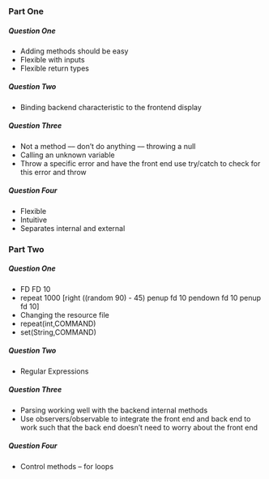 ### Part One

##### Question One

* Adding methods should be easy
* Flexible with inputs
* Flexible return types

##### Question Two

* Binding backend characteristic to the frontend display

##### Question Three

* Not a method –– don’t do anything –– throwing a null
* Calling an unknown variable
* Throw a specific error and have the front end use try/catch to check for this error and throw

##### Question Four

* Flexible
* Intuitive
* Separates internal and external

### Part Two

##### Question One

* FD FD 10
* repeat 1000 [right ((random 90) - 45) penup fd 10 pendown fd 10 penup fd 10]
* Changing the resource file
* repeat(int,COMMAND)
* set(String,COMMAND)

##### Question Two

* Regular Expressions

##### Question Three

* Parsing working well with the backend internal methods
* Use observers/observable to integrate the front end and back end to work such that the back end doesn’t need to worry about the front end

##### Question Four

* Control methods – for loops
